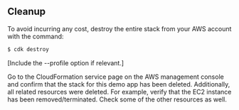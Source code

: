 ## Cleanup

To avoid incurring any cost, destroy the entire stack from your AWS account with the command:

```bash
$ cdk destroy
```

[Include the --profile option if relevant.]

Go to the CloudFormation service page on the AWS management console and confirm that the stack for this demo app has been deleted. Additionally, all related resources were deleted. For example, verify that the EC2 instance has been removed/terminated. Check some of the other resources as well.
